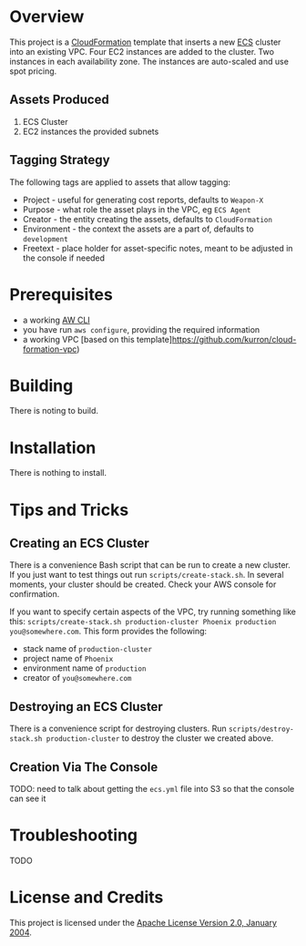 # Overview
This project is a [CloudFormation](https://aws.amazon.com/cloudformation/) template
that inserts a new [ECS](https://aws.amazon.com/ecs/) cluster into an existing
VPC.  Four EC2 instances are added to the cluster.  Two instances in each availability
zone.  The instances are auto-scaled and use spot pricing.

## Assets Produced
1. ECS Cluster
1. EC2 instances the provided subnets

## Tagging Strategy
The following tags are applied to assets that allow tagging:
* Project - useful for generating cost reports, defaults to `Weapon-X`
* Purpose - what role the asset plays in the VPC, eg `ECS Agent`
* Creator - the entity creating the assets, defaults to `CloudFormation`
* Environment - the context the assets are a part of, defaults to `development`
* Freetext - place holder for asset-specific notes, meant to be adjusted in the console if needed

# Prerequisites
* a working [AW CLI](https://aws.amazon.com/cli/)
* you have run `aws configure`, providing the required information
* a working VPC [based on this template]https://github.com/kurron/cloud-formation-vpc)

# Building
There is noting to build.

# Installation
There is nothing to install.

# Tips and Tricks

## Creating an ECS Cluster
There is a convenience Bash script that can be run to create a new cluster.  If
you just want to test things out run `scripts/create-stack.sh`.  In several
moments, your cluster should be created.  Check your AWS console for confirmation.

If you want to specify certain aspects of the VPC, try running something like this:
`scripts/create-stack.sh production-cluster Phoenix production you@somewhere.com`.
This form provides the following:
* stack name of `production-cluster`
* project name of `Phoenix`
* environment name of `production`
* creator of `you@somewhere.com`


## Destroying an ECS Cluster
There is a convenience script for destroying clusters.  Run
`scripts/destroy-stack.sh production-cluster` to destroy the cluster we created above.

## Creation Via The Console
TODO: need to talk about getting the `ecs.yml` file into S3 so that the console can see it

# Troubleshooting
TODO

# License and Credits
This project is licensed under the [Apache License Version 2.0, January 2004](http://www.apache.org/licenses/).
